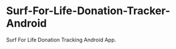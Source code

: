 Surf-For-Life-Donation-Tracker-Android
======================================

Surf For Life Donation Tracking Android App.
